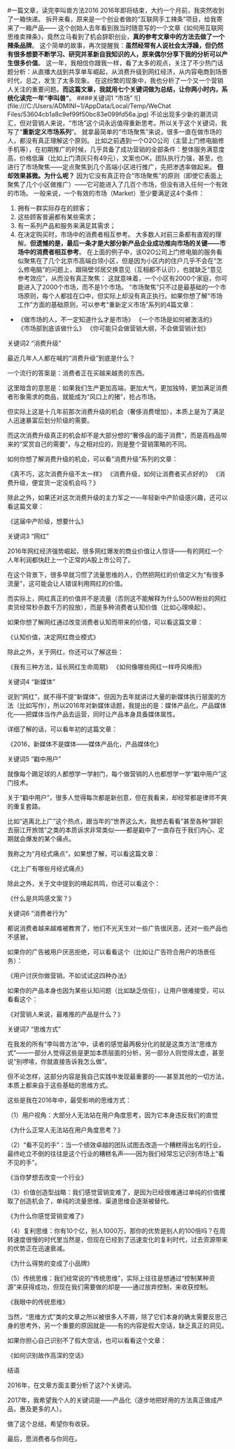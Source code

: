 #一篇文章，读完李叫兽方法2016
2016年即将结束，大约一个月前，我突然收到了一箱快递。
拆开来看，原来是一个创业者做的“互联网手工辣条”项目，给我寄来了一箱产品—— 这个创始人去年看到我当时随意写的一个文章《如何用互联网思维卖辣条》，竟然立马看到了机会辞职创业，**真的参考文章中的方法去做了一个辣条品牌**。
这个简单的故事，再次提醒我：**虽然经常有人说社会太浮躁，但仍然有很多想要不断学习、研究并革新自我知识的人，原来偶尔分享下我的分析可以产生很多价值**。
这一年，我相信你跟我一样，看了太多的观点，关注了不少热门话题分析：从直播大战到共享单车崛起，从消费升级到网红经济，从内容电商到场景时代，总之，发生了太多现象。
在这纷繁的现象中，我也分析了一个又一个营销人关注的重要问题。**而这篇文章，我就用七个关键词做为总结，让你两小时内，系统化读完一年“李叫兽”**。
####关键词1  “市场”
![](file:///C:/Users/ADMINI~1/AppData/Local/Temp/WeChat Files/53604cb1a8c9ef99f50bc83e099fd56a.jpg)
不论出现多少新的潮流词汇，但对营销人来说，“市场”这个词永远值得重新思考。所以关于这个关键词，我写了“**重新定义市场系列**”。
就拿最简单的“市场聚焦”来说，很多一直在做市场的人，都没有真正理解这个原则。
比如之前遇到一个O2O公司（主营上门修电脑修手机等），在初期推广的时候，几乎具备了成功营销的全部条件：整体服务满意度高，价格低廉（比如上门清灰只有49元），文案也OK，团队执行力强，甚至，也进行了市场聚焦——定点聚焦到几个高端小区进行推广，先把渗透率做起来。
**但却效果甚微。为什么呢？**
因为它没有真正符合“市场聚焦”的原则（即使它表面上聚焦了几个小区做推广）——它可能进入了几百个市场，但没有进入任何一个有效的市场。
一般来说，一个有效的市场（Market）至少要满足这4个条件：
1. 拥有一群实际存在的顾客；
2. 这些顾客普遍都有某些需求；
3. 有一系列产品和服务来满足其需求；
4. 在决定购买时，市场中的消费者相互参考。
大多数人对前三条都有直观的理解。**但遗憾的是，最后一条才是大部分新产品企业成功推向市场的关键——市场中的消费者相互参考**。
在上面的例子中，该O2O公司上门修电脑的服务看似聚焦在了几个北京市高端白领小区，但是因为小区内的住户几乎不会在“怎么修电脑”的问题上，跟隔壁邻居交换意见（互相都不认识），也就缺乏“意见参考效应”，从而没有真正聚焦：
这就意味着，一个小区有2000个家庭，你可能进入了2000个市场，而不是1个市场。
“市场聚焦”只不过是最基础的一个市场原则，每个人都挂在口中，但实际上却没有真正执行。如果你想了解“市场工作”方面的基础原则，可以参考“重新定义市场”系列的4篇文章：
- 《做市场的人，不一定知道什么才是市场》
《一个市场是如何被激活的》
《市场部到底该做什么》
《你可能只会做营销大纲，不会做营销计划》

关键词2  “消费升级”



最近几年人人都在喊的“消费升级”到底是什么？
 
一个流行的答案是：消费者正在买越来越贵的东西。
 
这里暗含的意思是：如果我们生产更加高端，更加大气，更加独特，更加满足消费者形象需求的商品，就能成为“风口上的猪”，抢占市场。

但实际上这是十几年前那次消费升级的机会（奢侈消费增加），本质上是为了满足人迅速暴富后划分阶级的需要。

而这次消费升级真正的机会却不是大部分想的“奢侈品的面子消费”，而是高档品带来的“奖赏自己的需要”，与之相对应的，则是整个营销策略的不同。

如何你想了解消费升级的机会，可以看“消费升级”系列的文章：

《真不巧，这次消费升级不太一样》
《消费升级，如何让消费者买点好的》
《消费升级，便宜货一定没机会吗？》

除此之外，如果还对这次消费升级的主力军之一—年轻新中产阶级感兴趣，还可以看这篇文章：

《这届中产阶级，想要什么》

关键词3  “网红”



2016年网红经济强势崛起，很多网红爆发的商业价值让人惊讶——有的网红一个人年利润都快赶上一个正常的A股上市公司了。

在这个背景下，很多早就习惯了流量思维的人，仍然把网红的价值定义为“有很多流量”，这可能会让人错误利用网红的价值。

而实际上，网红真正的价值并不是流量（否则这不能解释为什么500W粉丝的网红卖货经常秒杀数千万的投放），而是多种消费者认知价值（比如心理唤起）。

如果你想了解网红通过改变消费者认知而带来的价值，可以看这篇文章：

《认知价值，决定网红商业模式》

除此之外，关于网红，你还可以了解这些：

《我有三种方法，延长网红生命周期》
《如何像哪些网红一样呼风唤雨》

关键词4  “新媒体”



说到“网红”，就不得不提“新媒体”。但因为去年就讲过大量的新媒体执行层面的方法（比如写作），所以2016年对新媒体话题，我提出的是：媒体产品化，产品媒体化——把媒体当作产品去运营，同时让产品本身具备媒体属性。

详细了解的话，可以看年初的这篇文章：

《2016，新媒体不是媒体——媒体产品化，产品媒体化》

关键词5  “戳中用户”



就像每个踢足球的人都想学一学射门，每个做营销的人也都想学一学“戳中用户”这门技术。

关于“戳中用户”，很多人觉得每次都是新创意，但在我看来，却经常都是律师不爽的重复套路。

比如“逃离北上广”这个热点，跟当年的“世界这么大，我想去看看”甚至各种“辞职去丽江开旅馆”之类的本质诉求非常类似——都是戳中了一直存在于我们内心、定期就会爆发的某个痛点。

我称之为“月经式痛点”，如果想了解，可以看这篇文章：

《北上广有哪些月经式痛点》

除此之外，关于文中提到的唤起共鸣，你还可以看这个：

《什么是共鸣感文案？》

关键词6  “消费者行为”



都说消费者越来越难被教育了，他们不光天生对一些广告很厌恶，还对一些产品也不感冒。

如果你的广告被用户厌恶拒绝，可以看看这个（比如让广告符合用户的场景任务）：

《用户讨厌你做营销，不如试试这四种办法》

如果你的产品本身也因为某些认知问题（比如缺乏信任），让用户很难接受，可以看看这个：

《对营销人来说，最难推的产品是什么？》

关键词7  “思维方式”



在我发的所有“李叫兽方法”中，读者的感觉最两极分化的就是这类方法“思维方式”——一部分人觉得这些是更加本质层面的分析，另一部分人则觉得太虚，甚至说“别啰嗦，你就直接告诉我怎么做”。

但不论怎样，这部分内容是我自己实践中发现最重要的——甚至其他的一切方法，本质上都来自于这些基础的思维方式。

这些是我在2016年中，最受影响的思维方式：

（1）用户视角：大部分人无法站在用户角度思考，因为它本身违反我们的直觉

《为什么正常人无法站在用户角度思考？》

（2）“看不见的手”：当一个绩效卓越的团队试图去改造一个糟糕得出名的行业，最终屹立不倒的往往是这个行业的糟糕名声——因为我们经常忘记识别市场上“看不见的手”。

《当你梦想去改变一个行业》

（3）价值创造型战略：我们感觉营销变难了，是因为已经很难通过单纯的价值攫取了创造机会了，单纯的流量思维、渠道思维会逐渐被替代。

《为什么你感觉营销变难了》

（4）复利思维：你有10个亿，别人1000万，那你的优势是别人的100倍吗？在周转速度很慢的时代里当然是，但现在已经到了迅速变化的复利时代，过去资源带来的优势正在迅速衰减。

《为什么得势的变成了小品牌》

（5）传统思维：我们经常说的“传统思维”，实际上往往是想通过“控制某种资源”来获得成功，但现在我们需要做的却是——通过放弃控制，来收获控制。

《我眼中的传统思维》

当然，“思维方式”类的文章之所以被很多人不屑，除了它们本身的确太需要反思己身的思考外，另一个重要的原因就是——有的内容是假大空话，缺乏真正的洞见。

如果你担心自己识别不了假大空话，也可以看看这个文章：

《如何识别故作高深的空话》 


结语

2016年，在文章方面主要分析了这7个关键词。

2017年，我希望我个人的关键词是——产品化（逐步地把好用的方法真正做成产品，惠及更多的人）。

做了这个总结，希望你有收获。

最后，愿消费者与你同在。
